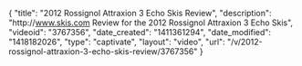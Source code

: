 {
    "title": "2012 Rossignol Attraxion 3 Echo Skis Review",
    "description": "http:\/\/www.skis.com Review for the 2012 Rossignol Attraxion 3 Echo Skis",
    "videoid": "3767356",
    "date_created": "1411361294",
    "date_modified": "1418182026",
    "type": "captivate",
    "layout": "video",
    "url": "\/v\/2012-rossignol-attraxion-3-echo-skis-review\/3767356"
}
